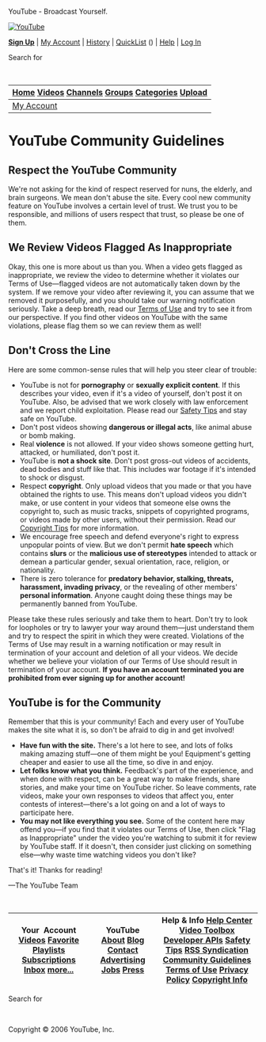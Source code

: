 



YouTube - Broadcast Yourself.
















[![YouTube](/img/logo_tagline_sm.gif)](/)


**[Sign Up](/signup)**
|
[My Account](/my_account)
|
[History](/recently_watched)
|
[QuickList](/watch_queue?all)
 () 
 |
[Help](/t/help_center)
|
[Log In](/login?next=/t/community_guidelines)






Search for 

  
 




| [Home](/index)     [Videos](/browse?s=mp)     [Channels](/members)     [Groups](/groups_main)     [Categories](/categories)     [Upload](/my_videos_upload) |
| --- |
| [My Account](/my_account) | [My Videos](/my_videos) | [My Favorites](/my_favorites) | [My Friends](/my_friends?sort=n) | [My Inbox](/my_messages) | [My Subscriptions](/subscription_center) | [My Groups](/groups_my) | [My Channel](/my_profile) |




# YouTube Community Guidelines


## Respect the YouTube Community


We're not asking for the kind of respect reserved for nuns, the elderly, and brain surgeons. We mean don't abuse the site. Every cool new community feature on YouTube involves a certain level of trust. We trust you to be responsible, and millions of users respect that trust, so please be one of them.


## We Review Videos Flagged As Inappropriate


Okay, this one is more about us than you. When a video gets flagged as inappropriate, we review the video to determine whether it violates our Terms of Use—flagged videos are not automatically taken down by the system. If we remove your video after reviewing it, you can assume that we removed it purposefully, and you should take our warning notification seriously. Take a deep breath, read our [Terms of Use](/t/terms) and try to see it from our perspective. If you find other videos on YouTube with the same violations, please flag them so we can review them as well!


## Don't Cross the Line


Here are some common-sense rules that will help you steer clear of trouble:


* YouTube is not for **pornography** or **sexually explicit content**. If this describes your video, even if it's a video of yourself, don't post it on YouTube. Also, be advised that we work closely with law enforcement and we report child exploitation. Please read our [Safety Tips](/t/safety) and stay safe on YouTube.
* Don't post videos showing **dangerous or illegal acts**, like animal abuse or bomb making.
* Real **violence** is not allowed. If your video shows someone getting hurt, attacked, or humiliated, don't post it.
* YouTube is **not a shock site**. Don't post gross-out videos of accidents, dead bodies and stuff like that. This includes war footage if it's intended to shock or disgust.
 * Respect **copyright**. Only upload videos that you made or that you have obtained the rights to use. This means don't upload videos you didn't make, or use content in your videos that someone else owns the copyright to, such as music tracks, snippets of copyrighted programs, or videos made by other users, without their permission. Read our [Copyright Tips](/t/howto_copyright) for more information.
* We encourage free speech and defend everyone's right to express unpopular points of view. But we don't permit **hate speech** which contains **slurs** or the **malicious use of stereotypes** intended to attack or demean a particular gender, sexual orientation, race, religion, or nationality.
* There is zero tolerance for **predatory behavior, stalking, threats, harassment, invading privacy**, or the revealing of other members' **personal information**. Anyone caught doing these things may be permanently banned from YouTube.


Please take these rules seriously and take them to heart. Don't try to look for loopholes or try to lawyer your way around them—just understand them and try to respect the spirit in which they were created. Violations of the Terms of Use may result in a warning notification or may result in termination of your account and deletion of all your videos. We decide whether we believe your violation of our Terms of Use should result in termination of your account. **If you have an account terminated you are prohibited from ever signing up for another account!**


## YouTube is for the Community


Remember that this is your community! Each and every user of YouTube makes the site what it is, so don't be afraid to dig in and get involved!


* **Have fun with the site.** There's a lot here to see, and lots of folks making amazing stuff—one of them might be you! Equipment's getting cheaper and easier to use all the time, so dive in and enjoy.
* **Let folks know what you think.** Feedback's part of the experience, and when done with respect, can be a great way to make friends, share stories, and make your time on YouTube richer. So leave comments, rate videos, make your own responses to videos that affect you, enter contests of interest—there's a lot going on and a lot of ways to participate here.
* **You may not like everything you see.** Some of the content here may offend you—if you find that it violates our Terms of Use, then click "Flag as Inappropriate" under the video you're watching to submit it for review by YouTube staff. If it doesn't, then consider just clicking on something else—why waste time watching videos you don't like?


That's it! Thanks for reading!


—The YouTube Team



 





| Your  Account   [Videos](/my_videos) [Favorite](/my_favorites) [Playlists](/my_playlists)   [Subscriptions](/subscription_center) [Inbox](/my_messages) [more...](/my_account) | YouTube   [About](/t/about) [Blog](/blog) [Contact](/contact)   [Advertising](/advertise) [Jobs](http://www.pcrecruiter.net/pcrbin/regmenu.exe?uid=youtube.youtube) [Press](/press_room) | Help & Info   [Help Center](/t/help_center) [Video Toolbox](/t/video_toolbox) [Developer APIs](/dev)   [Safety Tips](/t/safety) [RSS Syndication](/rssls) [Community Guidelines](/t/community_guidelines)   [Terms of Use](/t/terms) [Privacy Policy](/t/privacy) [Copyright Info](/t/dmca_policy) |
| --- | --- | --- |


 
 


Search for 

  
 

 

 Copyright © 2006 YouTube, Inc.
  
 
 

